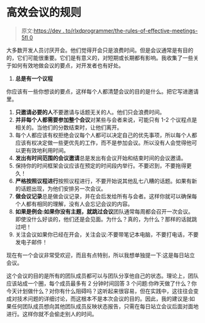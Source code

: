 # 高效会议的规则

> 原文:[https://dev . to/rlxdprogrammer/the-rules-of-effective-meetings-5fl 0](https://dev.to/rlxdprogrammer/the-rules-of-effective-meetings-5fl0)

大多数开发人员讨厌开会。他们觉得开会只是浪费时间。但是会议通常是有目的的，它们可能很重要。它们是有意义的，对短期或长期都有影响。我收集了一些关于如何有效地做会议的要点，对开发者也有好处。

1.  **总是有一个议程**

你应该有一些你想谈的要点，这样每个人都清楚会议的目的是什么。把它写进邀请里。

1.  **只邀请必要的人**不要邀请与话题无关的人。他们只会浪费时间。
2.  **并非每个人都需要参加整个会议**对某些与会者来说，可能只有 1-2 个议程点是相关的。当他们的分数结束时，让他们离开。
3.  每个人都应该有权拒绝会议每个人都可以决定自己的优先事项，所以每个人都应该有权决定做一些更优先的工作，而不是参加会议。所以没有人会觉得他可以更有效地利用时间。
4.  **发出有时间范围的会议邀请**总是发出有会议开始和结束时间的会议邀请。
5.  保持你的时间框架会议应该在预定的时间段内举行。不要迟到，不要拖得更久！
6.  **严格按照议程进行**按照议程进行，不要开始说其他乱七八糟的话题。如果有新的话题出现，为他们安排另一次会议。
7.  **做会议记录**总是做会议记录，并在会后发给所有与会者。这样你就可以确保每个人都有相同的理解，没有人会忘记会议的内容。
8.  **如果是例会:如果你没有主题，就跳过会议**团队通常每周都会召开一次会议。即使没什么好谈的，他们还是会见面。为什么？真的，为什么？那样的话就跳过吧！
9.  关注会议如果你已经在开会，关注会议:不要带笔记本电脑，不要打电话，不要发电子邮件！

现在有一个会议非常受欢迎，而且有点特别，所以我想单独提一下:这是每日站立会议。

这个会议的目的是所有的团队成员都可以与团队分享他自己的状态。理论上，团队应该站成一个圈，每个成员最多有 2 分钟时间回答 3 个问题:你昨天做了什么？你今天计划做什么？对你有什么阻碍吗？这听起来很容易，但在实践中，这往往会变成对技术问题的详细讨论，而这根本不是本次会议的目的。因此，我的建议是:如果任何团队成员想向其他团队成员反映状态报告，只需在每日站立会议后面对面地进行。这样你就不会偷走别人的时间。